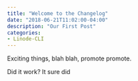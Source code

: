 ```yaml
---
title: "Welcome to the Changelog"
date: "2018-06-21T11:02:00-04:00"
description: "Our First Post"
categories:
- Linode-CLI
---
```


Exciting things, blah blah, promote promote.

<!--more-->

Did it work? It sure did

